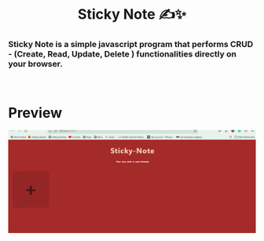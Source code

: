 <div class="header">
    <h1><b><center> Sticky Note ✍️✨</center></b></h1>
</div>

### Sticky Note is a simple javascript program that performs CRUD - <b>(Create, Read, Update, Delete ) </b> functionalities directly on your browser.

<br />

# Preview
![stickynote-preview](/preview.gif)